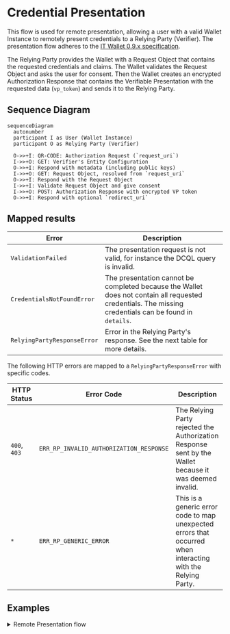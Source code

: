 # Credential Presentation

This flow is used for remote presentation, allowing a user with a valid Wallet Instance to remotely present credentials to a Relying Party (Verifier). The presentation flow adheres to the [IT Wallet 0.9.x specification](https://italia.github.io/eid-wallet-it-docs/v0.9.3/en/relying-party-solution.html).

The Relying Party provides the Wallet with a Request Object that contains the requested credentials and claims. The Wallet validates the Request Object and asks the user for consent. Then the Wallet creates an encrypted Authorization Response that contains the Verifiable Presentation with the requested data (`vp_token`) and sends it to the Relying Party.

## Sequence Diagram

```mermaid
sequenceDiagram
  autonumber
  participant I as User (Wallet Instance)
  participant O as Relying Party (Verifier)

  O->>+I: QR-CODE: Authorization Request (`request_uri`)
  I->>+O: GET: Verifier's Entity Configuration
  O->>+I: Respond with metadata (including public keys)
  I->>+O: GET: Request Object, resolved from `request_uri`
  O->>+I: Respond with the Request Object
  I->>+I: Validate Request Object and give consent
  I->>+O: POST: Authorization Response with encrypted VP token
  O->>+I: Respond with optional `redirect_uri`
```

## Mapped results

| Error                       | Description|
| --------------------------- | ------------------------------------------------------------------------------------------------------------------------------------------------------ |
| `ValidationFailed`          | The presentation request is not valid, for instance the DCQL query is invalid.                                                                         |
| `CredentialsNotFoundError`  | The presentation cannot be completed because the Wallet does not contain all requested credentials. The missing credentials can be found in `details`. |
| `RelyingPartyResponseError` | Error in the Relying Party's response. See the next table for more details.                                                                            |

The following HTTP errors are mapped to a `RelyingPartyResponseError` with specific codes.

| HTTP Status  | Error Code                              | Description                                                                                                  |
| ------------ | --------------------------------------- | ------------------------------------------------------------------------------------------------------------ |
| `400`, `403` | `ERR_RP_INVALID_AUTHORIZATION_RESPONSE` | The Relying Party rejected the Authorization Response sent by the Wallet because it was deemed invalid.      |
| `*`          | `ERR_RP_GENERIC_ERROR`                  | This is a generic error code to map unexpected errors that occurred when interacting with the Relying Party. |


## Examples

<details>
  <summary>Remote Presentation flow</summary>

**Note:** To successfully complete a remote presentation, the Wallet Instance must be in a valid state with a valid Wallet Instance Attestation.

```ts
// Retrieve and scan the qr-code, decode it and get its parameters
const qrCodeParams = decodeQrCode(qrCode)

// Start the issuance flow
const {
  request_uri,
  client_id,
  request_uri_method,
  state
} = Credential.Presentation.startFlowFromQR(qrCodeParams);

// Get the Relying Party's Entity Configuration and evaluate trust
const { rpConf } = await Credential.Presentation.evaluateRelyingPartyTrust(client_id);

// Get the Request Object from the RP
const { requestObjectEncodedJwt } =
  await Credential.Presentation.getRequestObject(request_uri);

// Validate the Request Object
const { requestObject } = await Credential.Presentation.verifyRequestObject(
  requestObjectEncodedJwt,
  { clientId: client_id, rpConf }
);

// All the credentials that might be requested by the Relying Party
const credentialsSdJwt = [
  ["credential1_keytag", "eyJraWQiOiItRl82VWdhOG4zVmVnalkyVTdZVUhLMXpMb2FELU5QVGM2M1JNSVNuTGF3IiwidHlwIjoidmMrc2Qtand0IiwiYWxnIjoiRVMyNTYifQ.eyJfc2"],
  ["credential2_keytag", "eyJ0eXAiOiJ2YytzZC1qd3QiLCJhbGciOiJFUzI1NiIsImtpZCI6Ii1GXzZVZ2E4bjNWZWdqWTJVN1lVSEsxekxvYUQtTlBUYzYzUk1JU25MYXcifQ.ew0KIC"]
];

const result = Credential.Presentation.evaluateDcqlQuery(
  credentialsSdJwt,
  requestObject.dcql_query as DcqlQuery
);

const credentialsToPresent = result.map(
  ({ requiredDisclosures, ...rest }) => ({
    ...rest,
    requestedClaims: requiredDisclosures.map(([, claimName]) => claimName),
  })
);

const remotePresentations =
  await Credential.Presentation.prepareRemotePresentations(
    credentialsToPresent,
    requestObject.nonce,
    requestObject.client_id
  );

const authResponse = await Credential.Presentation.sendAuthorizationResponse(
  requestObject,
  remotePresentations,
  rpConf
);
```

</details>
